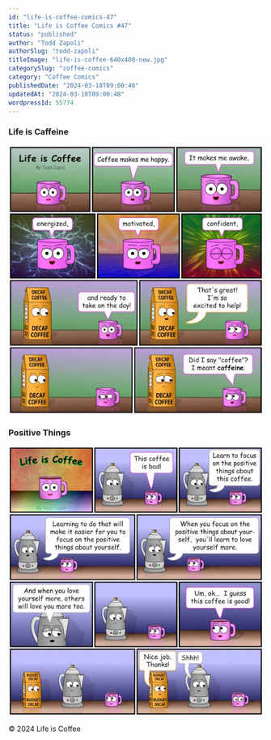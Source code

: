 ```yaml
---
id: "life-is-coffee-comics-47"
title: "Life is Coffee Comics #47"
status: "published"
author: "Todd Zapoli"
authorSlug: "todd-zapoli"
titleImage: "life-is-coffee-640x400-new.jpg"
categorySlug: "coffee-comics"
category: "Coffee Comics"
publishedDate: "2024-03-18T09:00:48"
updatedAt: "2024-03-18T09:00:48"
wordpressId: 55774
---
```


### Life is Caffeine

![Lifeis Caffeine Comic](coffee-comic-life-is-616x650.jpg)

### Positive Things

![Coffee Comic Positive Things](coffee-comic-positive-things-616x650.jpg)

© 2024 Life is Coffee